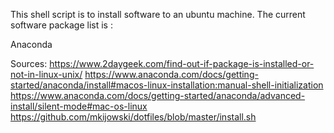 This shell script is to install software to an ubuntu machine. 
The current software package list is :

Anaconda


Sources: 
 https://www.2daygeek.com/find-out-if-package-is-installed-or-not-in-linux-unix/
 https://www.anaconda.com/docs/getting-started/anaconda/install#macos-linux-installation:manual-shell-initialization
 https://www.anaconda.com/docs/getting-started/anaconda/advanced-install/silent-mode#mac-os-linux
 https://github.com/mkijowski/dotfiles/blob/master/install.sh
